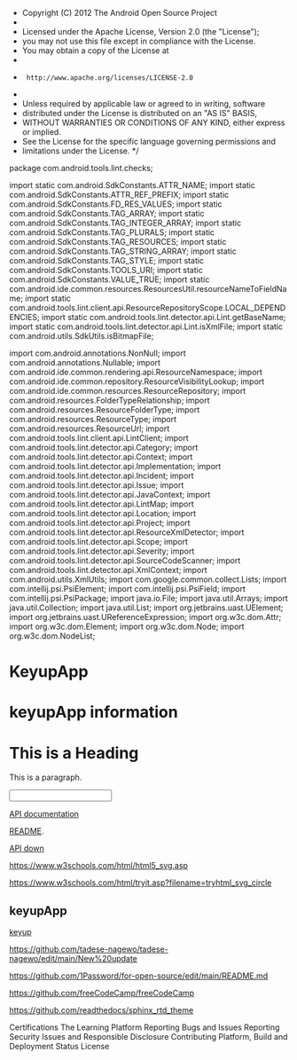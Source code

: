 
 * Copyright (C) 2012 The Android Open Source Project
 *
 * Licensed under the Apache License, Version 2.0 (the "License");
 * you may not use this file except in compliance with the License.
 * You may obtain a copy of the License at
 *
 *      http://www.apache.org/licenses/LICENSE-2.0
 *
 * Unless required by applicable law or agreed to in writing, software
 * distributed under the License is distributed on an "AS IS" BASIS,
 * WITHOUT WARRANTIES OR CONDITIONS OF ANY KIND, either express or implied.
 * See the License for the specific language governing permissions and
 * limitations under the License.
 */

package com.android.tools.lint.checks;

import static com.android.SdkConstants.ATTR_NAME;
import static com.android.SdkConstants.ATTR_REF_PREFIX;
import static com.android.SdkConstants.FD_RES_VALUES;
import static com.android.SdkConstants.TAG_ARRAY;
import static com.android.SdkConstants.TAG_INTEGER_ARRAY;
import static com.android.SdkConstants.TAG_PLURALS;
import static com.android.SdkConstants.TAG_RESOURCES;
import static com.android.SdkConstants.TAG_STRING_ARRAY;
import static com.android.SdkConstants.TAG_STYLE;
import static com.android.SdkConstants.TOOLS_URI;
import static com.android.SdkConstants.VALUE_TRUE;
import static com.android.ide.common.resources.ResourcesUtil.resourceNameToFieldName;
import static com.android.tools.lint.client.api.ResourceRepositoryScope.LOCAL_DEPENDENCIES;
import static com.android.tools.lint.detector.api.Lint.getBaseName;
import static com.android.tools.lint.detector.api.Lint.isXmlFile;
import static com.android.utils.SdkUtils.isBitmapFile;

import com.android.annotations.NonNull;
import com.android.annotations.Nullable;
import com.android.ide.common.rendering.api.ResourceNamespace;
import com.android.ide.common.repository.ResourceVisibilityLookup;
import com.android.ide.common.resources.ResourceRepository;
import com.android.resources.FolderTypeRelationship;
import com.android.resources.ResourceFolderType;
import com.android.resources.ResourceType;
import com.android.resources.ResourceUrl;
import com.android.tools.lint.client.api.LintClient;
import com.android.tools.lint.detector.api.Category;
import com.android.tools.lint.detector.api.Context;
import com.android.tools.lint.detector.api.Implementation;
import com.android.tools.lint.detector.api.Incident;
import com.android.tools.lint.detector.api.Issue;
import com.android.tools.lint.detector.api.JavaContext;
import com.android.tools.lint.detector.api.LintMap;
import com.android.tools.lint.detector.api.Location;
import com.android.tools.lint.detector.api.Project;
import com.android.tools.lint.detector.api.ResourceXmlDetector;
import com.android.tools.lint.detector.api.Scope;
import com.android.tools.lint.detector.api.Severity;
import com.android.tools.lint.detector.api.SourceCodeScanner;
import com.android.tools.lint.detector.api.XmlContext;
import com.android.utils.XmlUtils;
import com.google.common.collect.Lists;
import com.intellij.psi.PsiElement;
import com.intellij.psi.PsiField;
import com.intellij.psi.PsiPackage;
import java.io.File;
import java.util.Arrays;
import java.util.Collection;
import java.util.List;
import org.jetbrains.uast.UElement;
import org.jetbrains.uast.UReferenceExpression;
import org.w3c.dom.Attr;
import org.w3c.dom.Element;
import org.w3c.dom.Node;
import org.w3c.dom.NodeList;
# KeyupApp
<h1>keyupApp information</h1>
<!DOCTYPE html>
<html>
<body>

<h1>This is a Heading</h1>
<p>This is a paragraph.</p>
<input type="keyup">
</body>
</html>



[API documentation](https://markdown-it.github.io/markdown-it/)


         

[README](https://github.com/markdown-it/markdown-it#markdown-it). 

[API down](https://markdown-it.github.io/markdown-it/)

https://www.w3schools.com/html/html5_svg.asp

https://www.w3schools.com/html/tryit.asp?filename=tryhtml_svg_circle

## keyupApp

[keyup](https://github.com/KeyupApp/Odaa/edit/main/Odaa%20branch)

https://github.com/tadese-nagewo/tadese-nagewo/edit/main/New%20update

https://github.com/1Password/for-open-source/edit/main/README.md

https://github.com/freeCodeCamp/freeCodeCamp

https://github.com/readthedocs/sphinx_rtd_theme


Certifications
The Learning Platform
Reporting Bugs and Issues
Reporting Security Issues and Responsible Disclosure
Contributing
Platform, Build and Deployment Status
License
